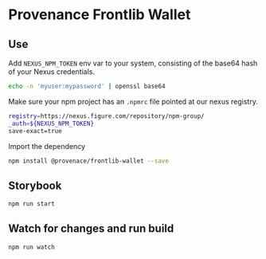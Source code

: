 # Provenance Frontlib Wallet



## Use

Add `NEXUS_NPM_TOKEN` env var to your system, consisting of the base64 hash of your Nexus credentials.

```bash
echo -n 'myuser:mypassword' | openssl base64
```

Make sure your npm project has an `.npmrc` file pointed at our nexus registry.

```bash
registry=https://nexus.figure.com/repository/npm-group/
_auth=${NEXUS_NPM_TOKEN}
save-exact=true
```

Import the dependency

```bash
npm install @provenace/frontlib-wallet --save
```

## Storybook

```bash
npm run start
```

## Watch for changes and run build

```bash
npm run watch
```
